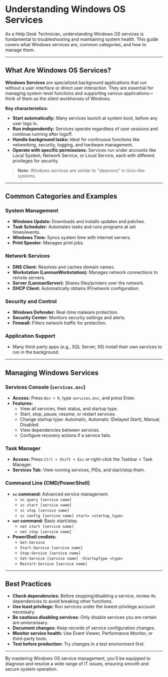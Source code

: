 # Understanding Windows OS Services

As a Help Desk Technician, understanding Windows OS services is fundamental to troubleshooting and maintaining system health. This guide covers what Windows services are, common categories, and how to manage them.

---

## What Are Windows OS Services?

**Windows Services** are specialized background applications that run without a user interface or direct user interaction. They are essential for managing system-level functions and supporting various applications—think of them as the silent workhorses of Windows.

**Key characteristics:**
- **Start automatically:** Many services launch at system boot, before any user logs in.
- **Run independently:** Services operate regardless of user sessions and continue running after logoff.
- **Handle background tasks:** Ideal for continuous functions like networking, security, logging, and hardware management.
- **Operate with specific permissions:** Services run under accounts like Local System, Network Service, or Local Service, each with different privileges for security.

> **Note:** Windows services are similar to "daemons" in Unix-like systems.

---

## Common Categories and Examples

### System Management
- **Windows Update:** Downloads and installs updates and patches.
- **Task Scheduler:** Automates tasks and runs programs at set times/events.
- **Windows Time:** Syncs system time with internet servers.
- **Print Spooler:** Manages print jobs.

### Network Services
- **DNS Client:** Resolves and caches domain names.
- **Workstation (LanmanWorkstation):** Manages network connections to remote servers.
- **Server (LanmanServer):** Shares files/printers over the network.
- **DHCP Client:** Automatically obtains IP/network configuration.

### Security and Control
- **Windows Defender:** Real-time malware protection.
- **Security Center:** Monitors security settings and alerts.
- **Firewall:** Filters network traffic for protection.

### Application Support
- Many third-party apps (e.g., SQL Server, IIS) install their own services to run in the background.

---

## Managing Windows Services

### Services Console (`services.msc`)
- **Access:** Press `Win + R`, type `services.msc`, and press Enter.
- **Features:**
    - View all services, their status, and startup type.
    - Start, stop, pause, resume, or restart services.
    - Change startup type: Automatic, Automatic (Delayed Start), Manual, Disabled.
    - View dependencies between services.
    - Configure recovery actions if a service fails.

### Task Manager
- **Access:** Press `Ctrl + Shift + Esc` or right-click the Taskbar > Task Manager.
- **Services Tab:** View running services, PIDs, and start/stop them.

### Command Line (CMD/PowerShell)
- **`sc` command:** Advanced service management.
    - `sc query [service name]`
    - `sc start [service name]`
    - `sc stop [service name]`
    - `sc config [service name] start= <startup_type>`
- **`net` command:** Basic start/stop.
    - `net start [service name]`
    - `net stop [service name]`
- **PowerShell cmdlets:**
    - `Get-Service`
    - `Start-Service [service name]`
    - `Stop-Service [service name]`
    - `Set-Service [service name] -StartupType <type>`
    - `Restart-Service [service name]`

---

## Best Practices

- **Check dependencies:** Before stopping/disabling a service, review its dependencies to avoid breaking other functions.
- **Use least privilege:** Run services under the lowest-privilege account necessary.
- **Be cautious disabling services:** Only disable services you are certain are unnecessary.
- **Document changes:** Keep records of service configuration changes.
- **Monitor service health:** Use Event Viewer, Performance Monitor, or third-party tools.
- **Test before production:** Try changes in a test environment first.

---

By mastering Windows OS service management, you'll be equipped to diagnose and resolve a wide range of IT issues, ensuring smooth and secure system operation.